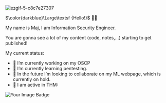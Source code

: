 ![ezgif-5-c8c7e27307](https://github.com/user-attachments/assets/6244d9be-7076-4aa1-be3c-2f38c600f6a1)

$\color{darkblue}\Large\textsf {Hello!}$ 🙋‍♂️ 

My name is Maj, I am Information Security Engineer.

You are gonna see a lot of my content (code, notes,...) starting to get published!

My current status:

- 🏢 I’m currently working on my OSCP
- 🔎 I’m currently learning pentesting.
- 🤖 In the future I’m looking to collaborate on my ML webpage, which is currently on hold.
- 📢 I am active in THM:

<img src="https://tryhackme-badges.s3.amazonaws.com/Mulc.png" alt="Your Image Badge" />





